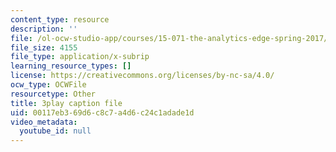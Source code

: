 ```yaml
---
content_type: resource
description: ''
file: /ol-ocw-studio-app/courses/15-071-the-analytics-edge-spring-2017/00117eb369d6c8c7a4d6c24c1adade1d_AlDhA-NY5IA.srt
file_size: 4155
file_type: application/x-subrip
learning_resource_types: []
license: https://creativecommons.org/licenses/by-nc-sa/4.0/
ocw_type: OCWFile
resourcetype: Other
title: 3play caption file
uid: 00117eb3-69d6-c8c7-a4d6-c24c1adade1d
video_metadata:
  youtube_id: null
---
```

